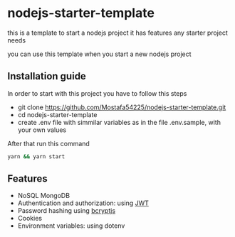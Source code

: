 # nodejs-starter-template
this is a template to start a nodejs project it has features any starter project needs

you can use this template when you start a new nodejs project

## Installation guide
In order to start with this project you have to follow this steps
- git clone https://github.com/Mostafa54225/nodejs-starter-template.git
- cd nodejs-starter-template
- create .env file with simmilar variables as in the file .env.sample, with your own values

After that run this command
```bash
yarn && yarn start
```


## Features
- NoSQL MongoDB
- Authentication and authorization: using [JWT](https://jwt.io/) 
- Password hashing using [bcryptjs](https://www.npmjs.com/package/bcryptjs)
- Cookies
- Environment variables: using dotenv
